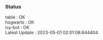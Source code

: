 ### Status


table : OK  
hogwarts : OK  
icy-bot : OK  
Latest Update : 2023-05-01 02:01:08.644404
